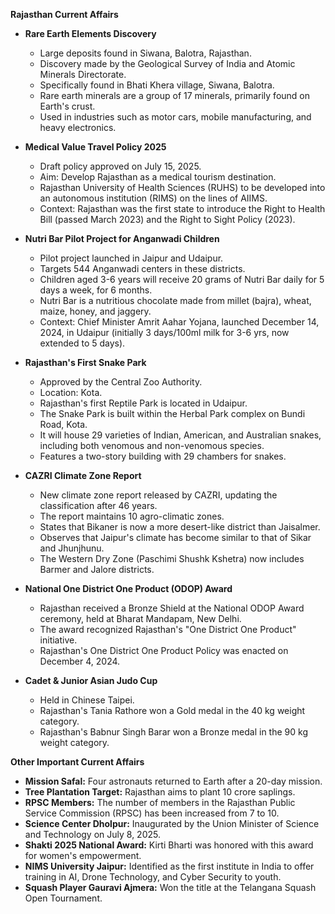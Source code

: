 **Rajasthan Current Affairs**

*   **Rare Earth Elements Discovery**
    *   Large deposits found in Siwana, Balotra, Rajasthan.
    *   Discovery made by the Geological Survey of India and Atomic Minerals Directorate.
    *   Specifically found in Bhati Khera village, Siwana, Balotra.
    *   Rare earth minerals are a group of 17 minerals, primarily found on Earth's crust.
    *   Used in industries such as motor cars, mobile manufacturing, and heavy electronics.

*   **Medical Value Travel Policy 2025**
    *   Draft policy approved on July 15, 2025.
    *   Aim: Develop Rajasthan as a medical tourism destination.
    *   Rajasthan University of Health Sciences (RUHS) to be developed into an autonomous institution (RIMS) on the lines of AIIMS.
    *   Context: Rajasthan was the first state to introduce the Right to Health Bill (passed March 2023) and the Right to Sight Policy (2023).

*   **Nutri Bar Pilot Project for Anganwadi Children**
    *   Pilot project launched in Jaipur and Udaipur.
    *   Targets 544 Anganwadi centers in these districts.
    *   Children aged 3-6 years will receive 20 grams of Nutri Bar daily for 5 days a week, for 6 months.
    *   Nutri Bar is a nutritious chocolate made from millet (bajra), wheat, maize, honey, and jaggery.
    *   Context: Chief Minister Amrit Aahar Yojana, launched December 14, 2024, in Udaipur (initially 3 days/100ml milk for 3-6 yrs, now extended to 5 days).

*   **Rajasthan's First Snake Park**
    *   Approved by the Central Zoo Authority.
    *   Location: Kota.
    *   Rajasthan's first Reptile Park is located in Udaipur.
    *   The Snake Park is built within the Herbal Park complex on Bundi Road, Kota.
    *   It will house 29 varieties of Indian, American, and Australian snakes, including both venomous and non-venomous species.
    *   Features a two-story building with 29 chambers for snakes.

*   **CAZRI Climate Zone Report**
    *   New climate zone report released by CAZRI, updating the classification after 46 years.
    *   The report maintains 10 agro-climatic zones.
    *   States that Bikaner is now a more desert-like district than Jaisalmer.
    *   Observes that Jaipur's climate has become similar to that of Sikar and Jhunjhunu.
    *   The Western Dry Zone (Paschimi Shushk Kshetra) now includes Barmer and Jalore districts.

*   **National One District One Product (ODOP) Award**
    *   Rajasthan received a Bronze Shield at the National ODOP Award ceremony, held at Bharat Mandapam, New Delhi.
    *   The award recognized Rajasthan's "One District One Product" initiative.
    *   Rajasthan's One District One Product Policy was enacted on December 4, 2024.

*   **Cadet & Junior Asian Judo Cup**
    *   Held in Chinese Taipei.
    *   Rajasthan's Tania Rathore won a Gold medal in the 40 kg weight category.
    *   Rajasthan's Babnur Singh Barar won a Bronze medal in the 90 kg weight category.

**Other Important Current Affairs**

*   **Mission Safal:** Four astronauts returned to Earth after a 20-day mission.
*   **Tree Plantation Target:** Rajasthan aims to plant 10 crore saplings.
*   **RPSC Members:** The number of members in the Rajasthan Public Service Commission (RPSC) has been increased from 7 to 10.
*   **Science Center Dholpur:** Inaugurated by the Union Minister of Science and Technology on July 8, 2025.
*   **Shakti 2025 National Award:** Kirti Bharti was honored with this award for women's empowerment.
*   **NIMS University Jaipur:** Identified as the first institute in India to offer training in AI, Drone Technology, and Cyber Security to youth.
*   **Squash Player Gauravi Ajmera:** Won the title at the Telangana Squash Open Tournament.